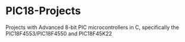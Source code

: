# PIC18-Projects
Projects with Advanced 8-bit PIC microcontrollers in C, specifically the PIC18F4553/PIC18F4550 and PIC18F45K22
